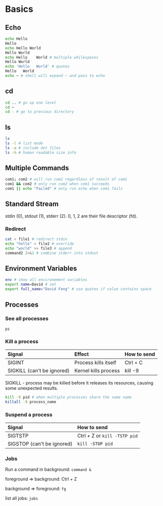 # Basics

## Echo

```bash
echo Hello
Hello
echo Hello World
Hello World
echo Hello    World # multiple whilespaces
Hello World
echo 'Hello   World' # quotes
Hello   World
echo ~ # shell will expand ~ and pass to echo
```

## cd

```bash
cd .. # go up one level
cd ~
cd - # go to previous directory
```

## ls

```bash
ls
ls -l # list mode
ls -a # include dot files
ls -h # human readable size info

```

## Multiple Commands

```bash
com1; com2 # will run com2 regardless of result of com1
com1 && com2 # only run com2 when com1 succeeds
com1 || echo "Failed" # only run echo when com1 fails
```

## Standard Stream

stdin \(0\), stdout \(1\), stderr \(2\). 0, 1, 2 are their file descriptor \(fd\).

### Redirect

```bash
cat < file1 # redirect stdin
echo "hello" > file2 # override
echo "world" >> file3 # append
command2 2>&1 # combine stderr into stdout
```

## Environment Variables

```bash
env # show all environement variables
export name=David # set
export full_name="David Feng" # use quotes if value contains space
```

## Processes

### See all processes

`ps`

### Kill a process

| Signal | Effect | How to send |
| :--- | :--- | :--- |
| SIGINT | Process kills itself | Ctrl + C |
| SIGKILL \(can't be ignored\) | Kernel kills process | kill -9 |

SIGKILL - process may be killed before it releases its resources, causing some unexpected results.

```bash
kill -9 pid # when multiple processes share the same name
killall -9 process_name
```

### Suspend a process

| Signal | How to send |
| :--- | :--- |
| SIGTSTP | Ctrl + Z or `kill -TSTP pid` |
| SIGSTOP \(can't be ignored\) | `kill -STOP pid` |

### Jobs

Run a command in background: `command &`

foreground =&gt; background: Ctrl + Z

background =&gt; foreground: `fg`

list all jobs: `jobs`

